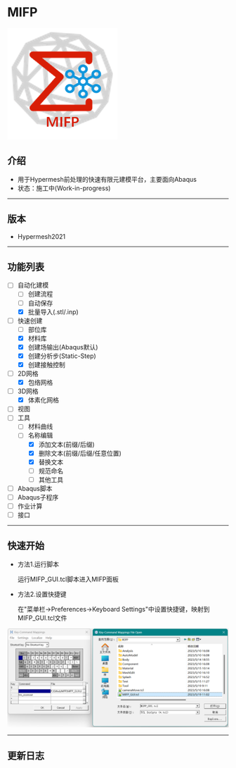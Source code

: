 # MIFP

![图标](./Splash/Mesh.png)

## 介绍
- 用于Hypermesh前处理的快速有限元建模平台，主要面向Abaqus
- 状态：施工中(Work-in-progress)

***

## 版本

- Hypermesh2021
***

## 功能列表

- [ ] 自动化建模
    - [ ] 创建流程
    - [ ] 自动保存
    - [x] 批量导入(.stl/.inp)
- [ ] 快速创建
    - [ ] 部位库
    - [x] 材料库
    - [x] 创建场输出(Abaqus默认)
    - [x] 创建分析步(Static-Step)
    - [x] 创建接触控制
- [ ] 2D网格
    - [x] 包络网格
- [ ] 3D网格
    - [x] 体素化网格
- [ ] 视图
- [ ] 工具
    - [ ] 材料曲线
    - [ ] 名称编辑
        - [x] 添加文本(前缀/后缀)
        - [x] 删除文本(前缀/后缀/任意位置)
        - [x] 替换文本
        - [ ] 规范命名
        - [ ] 其他工具
- [ ] Abaqus脚本
- [ ] Abaqus子程序
- [ ] 作业计算
- [ ] 接口
***

## 快速开始

- 方法1.运行脚本

	运行MIFP_GUI.tcl脚本进入MIFP面板

- 方法2.设置快捷键
    
    在"菜单栏->Preferences->Keyboard Settings"中设置快捷键，映射到MIFP_GUI.tcl文件
    
![快捷键](./Splash/Keyboard.png)

***

## 更新日志

